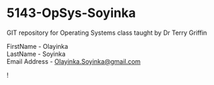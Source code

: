 # 5143-OpSys-Soyinka
GIT repository for Operating Systems class taught by Dr Terry Griffin


FirstName - Olayinka  
LastName - Soyinka  
Email Address - Olayinka.Soyinka@gmail.com

! [](https://raw.githubusercontent.com/Yinkular/5143-OpSys-Soyinka/master/ProfilePicture.jpg)
